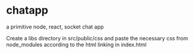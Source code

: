 # chatapp
a primitive node, react, socket chat app

Create a libs directory in src/public/css and paste the necessary css from node_modules according to the html linking in index.html
